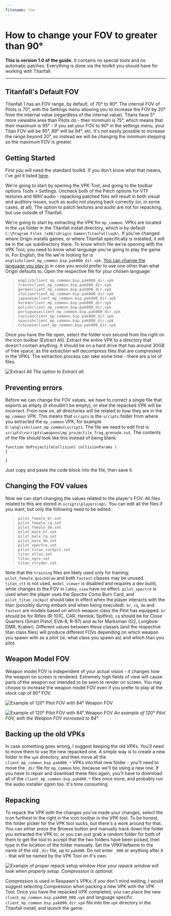 ```yaml
---
filename: fov
---
```


# How to change your FOV to greater than 90°

**This is version 1.0 of the guide.** It contains no special tools and no automatic patches. Everything is done via the toolkit you should have for working with Titanfall.

---

## <a name="Default FOV"></a>Titanfall's Default FOV

Titanfall 1 has an FOV range, by default, of 70° to 90°. The internal FOV of Pilots is 70°, with the Settings menu allowing you to increase the FOV by 20° from the internal value (regardless of the internal value). Titans have 5° more viewable area than Pilots do - their minimum is 75°, which means that their maximum is 95° - if you set your FOV to 90° in the settings menu, your Titan FOV will be 95°, 89° will be 94°, etc. It's not easily possible to increase the range beyond 20°, so instead we will be changing the minimum stepping so the maximum FOV is greater.

## Getting Started

First you will need the standard toolkit. If you don't know what that means, I've got it listed [here](/titanfall_research/faq.html#Tools).

We're going to start by opening the VPK Tool, and going to the toolbar options Tools > Settings. Uncheck both of the Patch options for VTF textures and WAV audio - repacking patched files will result in both visual and auditory issues, such as audio not playing back correctly (or, in some cases, at all). The option to patch textures and audio are not for repacking, but use outside of Titanfall.

We're going to start by extracting the VPK for `mp_common`. VPKs are located in the `vpk` folder in the Titanfall install directory, which is by default `C:\Program Files (x86)\Origin Games\Titanfall\vpk\`. If you've changed where Origin installs games, or where Titanfall specifically is installed, it will be in the `vpk` subdirectory there. To know which file we're opening with the VPK Tool, you need to know what language you're going to play the game in. For English, the file we're looking for is `englishclient_mp_common.bsp.pak000_dir.vpk`. [You can change the language you play in](/titanfall_research/faq.html#Language) in case you would prefer to use one other than what Origin defaults to. Open the respective file for your chosen language:

> ```none
> englishclient_mp_common.bsp.pak000_dir.vpk
> frenchclient_mp_common.bsp.pak000_dir.vpk
> germanclient_mp_common.bsp.pak000_dir.vpk
> italianclient_mp_common.bsp.pak000_dir.vpk
> japaneseclient_mp_common.bsp.pak000_dir.vpk
> koreanclient_mp_common.bsp.pak000_dir.vpk
> polishclient_mp_common.bsp.pak000_dir.vpk
> portugueseclient_mp_common.bsp.pak000_dir.vpk
> russianclient_mp_common.bsp.pak000_dir.vpk
> spanishclient_mp_common.bsp.pak000_dir.vpk
> tchineseclient_mp_common.bsp.pak000_dir.vpk
> ```

Once you have the file open, select the folder icon second from the right on the icon toolbar (Extract All). Extract the entire VPK to a directory that doesn't contain anything. It should be on a hard drive that has around 30GB of free space, as the extraction will decompress files that are compressed in the VPKs. The extraction process can take some time - there are a lot of files.

![Extract All](/titanfall_research/storage/mom-2236/screenshots/fov/extract-all.png)
*The option to Extract all.*

## Preventing errors

Before we can change the FOV values, we have to correct a single file that exports as empty (it shouldn't be empty), or else the repacked VPK will be incorrect. From now on, all directories will be related to how they are in the `mp_common` VPK. This means that `scripts` is the `scripts` folder from where you extracted the `mp_common` VPK, for example `D:\englishclient_mp_common\scripts`. The file we need to edit first is `scripts\vscripts\weapons\mp_projectile_frag_grenade.nut`. The contents of the file *should* look like this instead of being blank:

```squirrel
function OnProjectileCollision( collisionParams )
{

}
```

Just copy and paste the code block into the file, then save it.

## <a name="Pilot"></a>Changing the FOV values

Now we can start changing the values related to the player's FOV. All files related to this are stored in `scripts\players\mp\`. You can edit all the files if you want, but only the following need to be edited:

> ```none
> pilot_female_br.set
> pilot_female_cq.set
> pilot_female_dm.set
> pilot_male_br.set
> pilot_male_cq.set
> pilot_male_dm.set
> pilot_spectre.set
> pilot_titan_cockpit.set
> titan_atlas.set
> titan_ogre.set
> titan_stryder.set
> ```

Note that the `training` files are likely used only for training; `pilot_female_quickdraw` and both `fastest` classes may be unused. `titan_ctt` is not used, `model_viewer` is disabled and requires a dev build, while changes to the FOV in `lobby_view` have no effect. `pilot_spectre` is used when the player uses the *Spectre Camo* Burn Card, and `pilot_titan_cockpit` should take in effect when the player interacts with the titan (possibly during embark and when being executed). `br`, `cq`, `dm` and `fastest` are models based on which weapon class the Pilot has equipped. `br` should be for Rifles (R-101C, CAR, Hemlok, Spitfire), `cq` should be for Close Quarters (Smart Pistol, EVA-8, R-97) and `dm` for Marksman (G2, Longbow DMR, Kraber). Different values between these classes (and the respective titan class files) will produce different FOVs depending on which weapon you spawn with as a pilot (ie, what class you spawn as) and which titan you pilot.

## <a name="Weapon"></a>Weapon Model FOV

Weapon model FOV is independent of your actual vision - it changes how the weapon on screen is rendered. Extremely high fields of view will cause parts of the weapon not intended to be seen to render on screen. You may choose to increase the weapon model FOV even if you prefer to play at the stock cap of 90° FOV.

<!--
Local Jekyll only
-->
![Example of 120° Pilot FOV with 84° Weapon FOV](/storage/mom-2236/screenshots/fov/120-84-r101c.png)

![Example of 120° Pilot FOV with 84° Weapon FOV](/titanfall_research/storage/mom-2236/screenshots/fov/120-84-r101c.png)
*An example of 120° Pilot FOV, with the Weapon FOV increased to 84°*

## <a name="Backup"></a>Backing up the old VPKs

In case something goes wrong, I suggest keeping the old VPKs. You'll need to move them to use the new repacked one. A simple way is to create a new folder in the `vpk` directory, and then move all the `client_mp_common.bsp.pak000_*` VPKs into that new folder - you'll need to move the `_dir` file for `mp_common` too, because we'll be using a new one. If you have to repair and download these files again, you'll have to download all of the `client_mp_common.bsp.pak000_*` files once more, and probably run the audio installer *again* too. It's time consuming.

## <a name="Repack"></a>Repacking

To repack the VPK with the changes you've made your changes, select the icon furthest to the right in the icon toolbar in the VPK tool. To be honest, the folder picker for the VPK tool sucks, but there's a work around for that. You can either press the Browse button and manually track down the folder you extracted the VPK to, *or* you can just grab a random folder for both of them to get the tool to accept that the two folders have been picked, then type in the location of the folder manually. Set the VPKFileName to the name of the old `_dir` file, up to `pak000`. Do not enter `_000` or anything after it - that will be named by the VPK Tool on it's own.

![Example of proper repack setup window](/titanfall_research/storage/mom-2236/screenshots/fov/repack.png)
*How your repack window will look when properly setup. Compression is optional.*

Compression is used in Respawn's VPKs; if you don't mind waiting, I would suggest selecting Compression when packing a new VPK with the VPK Tool. Once you have the repacked VPK completed, you can place the new `client_mp_common.bsp.pak000_000.vpk` and language specific `client_mp_common.bsp.pak000_dir.vpk` file into the `vpk` directory in the Titanfall install, and launch the game.
